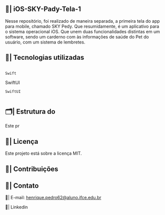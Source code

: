 ## 📲| iOS-SKY-Pady-Tela-1

  Nesse repositório, foi realizado de maneira separada, a primeira tela do app para mobile, chamado SKY Pedy. Que resumidamente, é um aplicativo para o sistema operacional iOS. Que unem duas funcionalidades distintas em um software, sendo um carderno com às informações de saúde do Pet do usuário, com um sistema de lembretes. 

  ## 👾| Tecnologias utilizadas
  
 ```

 Swift

 ```
  SwiftUI
 ```
SwiftUI
 ```

 ```

 ```

  ## 🗂️| Estrutura do 

  Este pr

  ## 📑| Licença

  Este projeto está sobre a licença MIT.

  ## 👥| Contribuições
  

  ## 📧| Contato

  📩| E-mail: henrique.pedro62@aluno.ifce.edu.br

  📱| Linkedin
